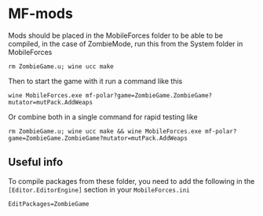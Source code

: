 # MF-mods

Mods should be placed in the MobileForces folder to be able to be compiled, in the case of ZombieMode, run this from the System folder in MobileForces

```
rm ZombieGame.u; wine ucc make
```

Then to start the game with it run a command like this

```
wine MobileForces.exe mf-polar?game=ZombieGame.ZombieGame?mutator=mutPack.AddWeaps
```

Or combine both in a single command for rapid testing like

```
rm ZombieGame.u; wine ucc make && wine MobileForces.exe mf-polar?game=ZombieGame.ZombieGame?mutator=mutPack.AddWeaps
```

## Useful info

To compile packages from these folder, you need to add the following in the `[Editor.EditorEngine]` section in your `MobileForces.ini`

```
EditPackages=ZombieGame
```

